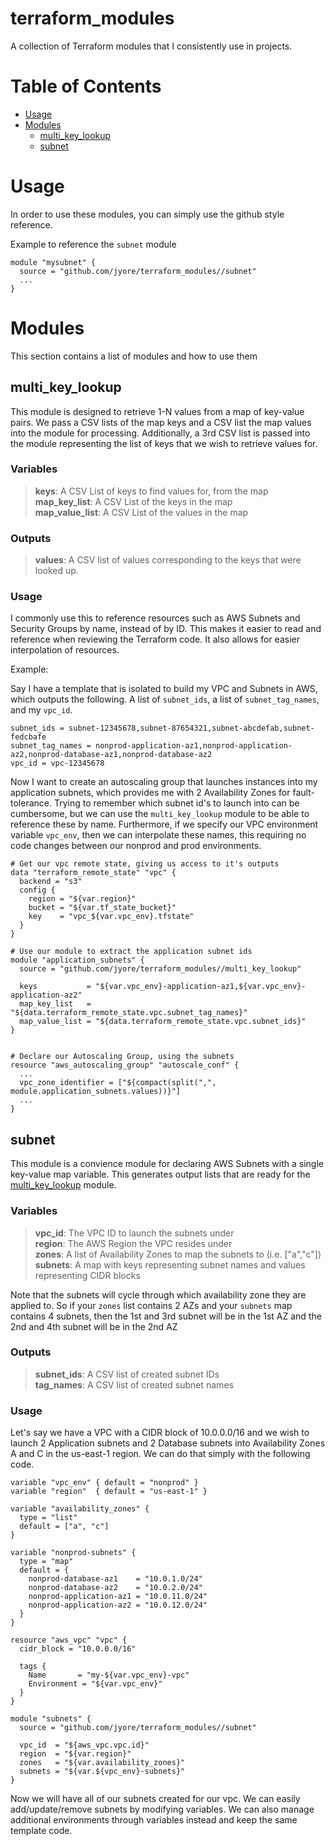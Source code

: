 # terraform_modules

A collection of Terraform modules that I consistently use in projects.


# Table of Contents

* [Usage](#usage)
* [Modules](#modules)
  * [multi_key_lookup](#multi_key_lookup)
  * [subnet](#subnet)


# Usage

In order to use these modules, you can simply use the github style reference.

Example to reference the `subnet` module
```
module "mysubnet" {
  source = "github.com/jyore/terraform_modules//subnet"
  ...
}
```


# Modules

This section contains a list of modules and how to use them


## multi_key_lookup

This module is designed to retrieve 1-N values from a map of key-value pairs. We pass a CSV lists
of the map keys and a CSV list the map values into the module for processing. Additionally, a 3rd
CSV list is passed into the module representing the list of keys that we wish to retrieve values
for.


### Variables

> **keys**: A CSV List of keys to find values for, from the map
> <br/>**map_key_list**: A CSV List of the keys in the map
> <br/>**map_value_list**: A CSV List of the values in the map

### Outputs

> **values**: A CSV list of values corresponding to the keys that were looked up.


### Usage


I commonly use this to reference resources such as AWS Subnets and Security Groups by name, 
instead of by ID. This makes it easier to read and reference when reviewing the Terraform code. It
also allows for easier interpolation of resources.

Example:

Say I have a template that is isolated to build my VPC and Subnets in AWS, which outputs the
following. A list of `subnet_ids`, a list of `subnet_tag_names`, and my `vpc_id`.
```
subnet_ids = subnet-12345678,subnet-87654321,subnet-abcdefab,subnet-fedcbafe
subnet_tag_names = nonprod-application-az1,nonprod-application-az2,nonprod-database-az1,nonprod-database-az2
vpc_id = vpc-12345678
```

Now I want to create an autoscaling group that launches instances into my application subnets,
which provides me with 2 Availability Zones for fault-tolerance. Trying to remember which subnet
id's to launch into can be cumbersome, but we can use the `multi_key_lookup` module to be able to
reference these by name. Furthermore, if we specify our VPC environment variable `vpc_env`, then
we can interpolate these names, this requiring no code changes between our nonprod and prod
environments.

```
# Get our vpc remote state, giving us access to it's outputs
data "terraform_remote_state" "vpc" {
  backend = "s3"
  config {
    region = "${var.region}"
    bucket = "${var.tf_state_bucket}"
    key    = "vpc_${var.vpc_env}.tfstate"
  }
}

# Use our module to extract the application subnet ids
module "application_subnets" {
  source = "github.com/jyore/terraform_modules//multi_key_lookup"

  keys           = "${var.vpc_env}-application-az1,${var.vpc_env}-application-az2"
  map_key_list   = "${data.terraform_remote_state.vpc.subnet_tag_names}"
  map_value_list = "${data.terraform_remote_state.vpc.subnet_ids}"
}


# Declare our Autoscaling Group, using the subnets
resource "aws_autoscaling_group" "autoscale_conf" {
  ...
  vpc_zone_identifier = ["${compact(split(",", module.application_subnets.values))}"]
  ...
}

```


## subnet

This module is a convience module for declaring AWS Subnets with a single key-value map variable.
This generates output lists that are ready for the [multi_key_lookup](#multi_key_lookup) module.


### Variables

> **vpc_id**: The VPC ID to launch the subnets under
> <br/>**region**: The AWS Region the VPC resides under
> <br/>**zones**: A list of Availability Zones to map the subnets to (i.e. ["a","c"])
> <br/>**subnets**: A map with keys representing subnet names and values representing CIDR blocks


Note that the subnets will cycle through which availability zone they are applied to. So if your
`zones` list contains 2 AZs and your `subnets` map contains 4 subnets, then the 1st and 3rd subnet
will be in the 1st AZ and the 2nd and 4th subnet will be in the 2nd AZ

### Outputs

> **subnet_ids**: A CSV list of created subnet IDs
> <br/>**tag_names**: A CSV list of created subnet names


### Usage

Let's say we have a VPC with a CIDR block of 10.0.0.0/16 and we wish to launch 2 Application 
subnets and 2 Database subnets into Availability Zones A and C in the us-east-1 region. We can do
that simply with the following code.


```
variable "vpc_env" { default = "nonprod" }
variable "region"  { default = "us-east-1" }

variable "availability_zones" {
  type = "list"
  default = ["a", "c"]
}

variable "nonprod-subnets" {
  type = "map"
  default = {
    nonprod-database-az1    = "10.0.1.0/24"
    nonprod-database-az2    = "10.0.2.0/24"
    nonprod-application-az1 = "10.0.11.0/24"
    nonprod-application-az2 = "10.0.12.0/24"
  }
}

resource "aws_vpc" "vpc" {
  cidr_block = "10.0.0.0/16"

  tags {
    Name       = "my-${var.vpc_env}-vpc"
    Environment = "${var.vpc_env}"
  }
}

module "subnets" {
  source = "github.com/jyore/terraform_modules//subnet"

  vpc_id  = "${aws_vpc.vpc.id}"
  region  = "${var.region}"
  zones   = "${var.availability_zones}"
  subnets = "${var.${vpc_env}-subnets}"
}
```

Now we will have all of our subnets created for our vpc. We can easily add/update/remove subnets 
by modifying variables. We can also manage additional environments through variables instead and
keep the same template code.
